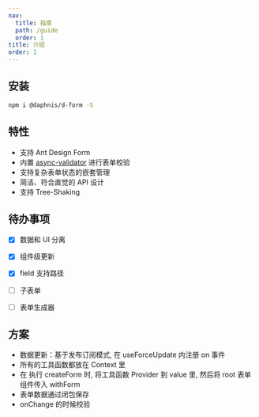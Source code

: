```yaml
---
nav:
  title: 指南
  path: /guide
  order: 1
title: 介绍
order: 1
---
```


## 安装
``` bash
npm i @daphnis/d-form -S
```

## 特性
- 支持 Ant Design Form
- 内置 [async-validator](https://github.com/yiminghe/async-validator) 进行表单校验
- 支持复杂表单状态的嵌套管理
- 简洁、符合直觉的 API 设计
- 支持 Tree-Shaking

## 待办事项
- [x] 数据和 UI 分离
- [x] 组件级更新
- [x] field 支持路径
- [ ] 子表单
- [ ] 表单生成器


## 方案
- 数据更新：基于发布订阅模式, 在 useForceUpdate 内注册 on 事件
- 所有的工具函数都放在 Context 里
- 在 执行 createForm 时, 将工具函数 Provider 到 value 里, 然后将 root 表单组件传入 withForm
- 表单数据通过闭包保存
- onChange 的时候校验
